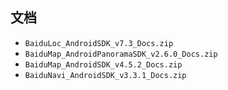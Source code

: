 
## 文档
- `BaiduLoc_AndroidSDK_v7.3_Docs.zip`
- `BaiduMap_AndroidPanoramaSDK_v2.6.0_Docs.zip`
- `BaiduMap_AndroidSDK_v4.5.2_Docs.zip`
- `BaiduNavi_AndroidSDK_v3.3.1_Docs.zip`